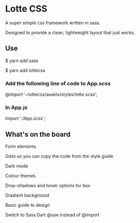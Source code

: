 # Lotte CSS 

A super simple css framework written in sass.

Designed to provide a clean, lightweight layout that just works.


## Use

$ yarn add sass

$ yarn add lottecss



### Add the following line of code to App.scss

@import '~lottecss/assets/styles/lotte.scss';



### In App.js

import './App.scss';



## What's on the board

Form elements

Gists so you can copy the code from the style guide

Dark mode

Colour themes

Drop-shadows and hover options for box

Gradient background

Basic guide to design

Switch to Sass Dart @use instead of @import

